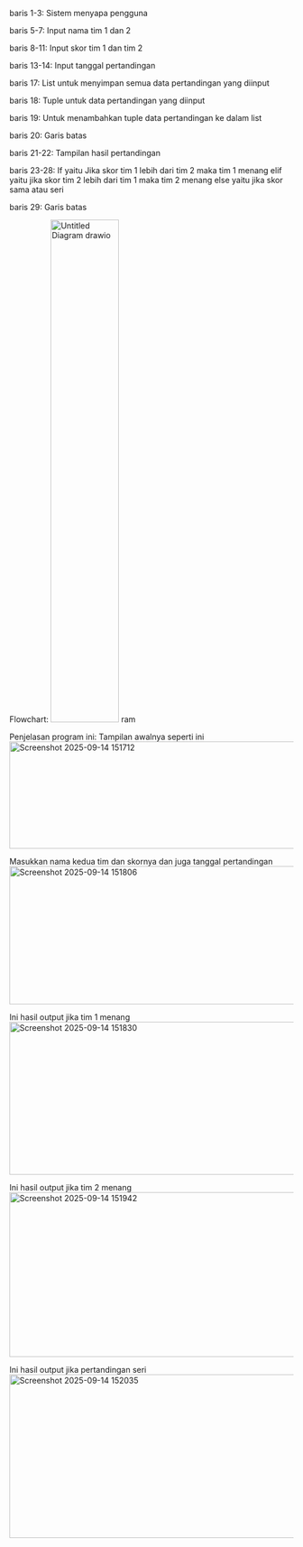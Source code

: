 baris 1-3: Sistem menyapa pengguna

baris 5-7: Input nama tim 1 dan 2

baris 8-11: Input skor tim 1 dan tim 2

baris 13-14: Input tanggal pertandingan

baris 17: List untuk menyimpan semua data pertandingan yang diinput

baris 18: Tuple untuk data pertandingan yang diinput

baris 19: Untuk menambahkan tuple data pertandingan ke dalam list 

baris 20: Garis batas

baris 21-22: Tampilan hasil pertandingan

baris 23-28: If yaitu Jika skor tim 1 lebih dari tim 2 maka tim 1 menang
             elif yaitu jika skor tim 2 lebih dari tim 1 maka tim 2 menang
             else yaitu jika skor sama atau seri
             
baris 29: Garis batas


Flowchart:
<img width="121" height="891" alt="Untitled Diagram drawio" src="https://github.com/user-attachments/assets/e3f8eab6-1643-42be-afd7-7b917112f1cf" />
ram

Penjelasan program ini:
Tampilan awalnya seperti ini
<img width="853" height="190" alt="Screenshot 2025-09-14 151712" src="https://github.com/user-attachments/assets/e74990b6-819b-46dd-a8ce-5158d1bcdbb6" />

Masukkan nama kedua tim dan skornya dan juga tanggal pertandingan
<img width="812" height="245" alt="Screenshot 2025-09-14 151806" src="https://github.com/user-attachments/assets/e77016ca-52d2-4537-b681-ba29d4bb39b4" />

Ini hasil output jika tim 1 menang
<img width="802" height="271" alt="Screenshot 2025-09-14 151830" src="https://github.com/user-attachments/assets/ed5b2fe7-88f6-4a79-a4fa-788ec22b5491" />

Ini hasil output jika tim 2 menang
<img width="810" height="292" alt="Screenshot 2025-09-14 151942" src="https://github.com/user-attachments/assets/9614dd16-502e-4cf8-8e4d-3f110efdb247" />

Ini hasil output jika pertandingan seri
<img width="794" height="290" alt="Screenshot 2025-09-14 152035" src="https://github.com/user-attachments/assets/d01fb420-82a5-4295-bb95-aada44258d04" />
